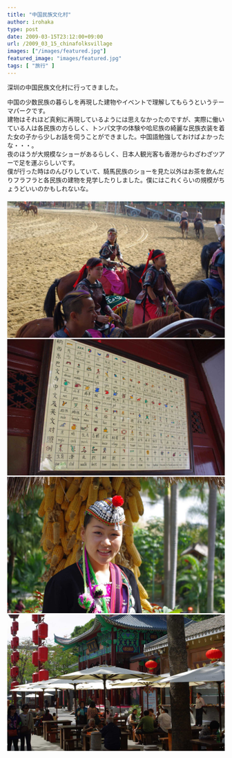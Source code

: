 ```yaml
---
title: "中国民族文化村"
author: irohaka
type: post
date: 2009-03-15T23:12:00+09:00
url: /2009_03_15_chinafolksvillage
images: ["/images/featured.jpg"]
featured_image: "images/featured.jpg"
tags: [ "旅行" ]
---
```


 深圳の中国民族文化村に行ってきました。
 <!--more-->

中国の少数民族の暮らしを再現した建物やイベントで理解してもらうというテーマパークです。  
建物はそれほど真剣に再現しているようには思えなかったのですが、実際に働いている人は各民族の方らしく、トンパ文字の体験や哈尼族の綺麗な民族衣装を着た女の子から少しお話を伺うことができました。中国語勉強しておけばよかったな・・・。  
夜のほうが大規模なショーがあるらしく、日本人観光客も香港からわざわざツアーで足を運ぶらしいです。  
僕が行った時はのんびりしていて、騎馬民族のショーを見た以外はお茶を飲んだりフラフラと各民族の建物を見学したりしました。僕にはこれくらいの規模がちょうどいいのかもしれないな。   
　  　  
![騎馬ショーは大人気でした。](images/2009_03_chinafolks01.jpg)  
![トンパ文字](images/2009_03_chinafolks02.jpg)  
![哈尼族(ハニ族)の女の子。かわいい。](images/2009_03_chinafolks03.jpg)  
![のんびりした雰囲気がよかったです。](images/2009_03_chinafolks04.jpg)  
